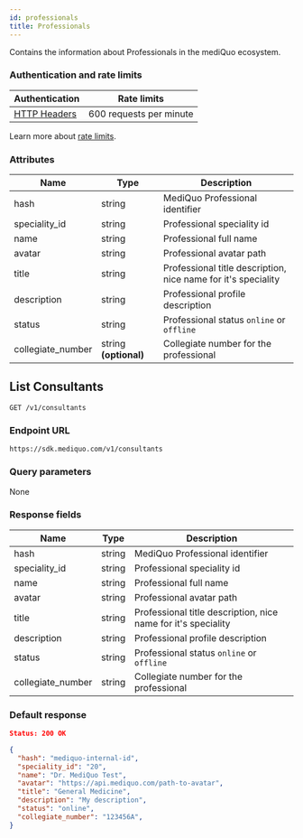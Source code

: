 ```yaml
---
id: professionals
title: Professionals
---
```


Contains the information about Professionals in the mediQuo ecosystem.

### Authentication and rate limits

| Authentication                                | Rate limits             |
| --------------------------------------------- | ----------------------- |
| [HTTP Headers](/docs/overview#authentication) | 600 requests per minute |

Learn more about [rate limits](/docs/overview#rate-limiting).

### Attributes

| Name       | Type                      | Description                                                     |
| ---------- | ------------------------- | --------------------------------------------------------------- |
| hash       | string                    | MediQuo Professional identifier                                           |
| speciality_id  | string      | Professional speciality id                         |
| name        | string      | Professional full name  |
| avatar     | string                   | Professional avatar path                      |
| title   | string      | Professional title description, nice name for it's speciality |
| description | string | Professional profile description |
| status | string      | Professional status `online` or `offline` |
| collegiate_number | string **(optional)**   | Collegiate number for the professional |

## List Consultants

```
GET /v1/consultants
```

### Endpoint URL

`https://sdk.mediquo.com/v1/consultants`

### Query parameters

None

### Response fields

| Name       | Type    | Description                                                   |
| ---------- | ------- | ------------------------------------------------------------- |
| hash       | string                    | MediQuo Professional identifier                                           |
| speciality_id  | string      | Professional speciality id                         |
| name        | string      | Professional full name  |
| avatar     | string                   | Professional avatar path                      |
| title   | string      | Professional title description, nice name for it's speciality |
| description | string | Professional profile description |
| status | string      | Professional status `online` or `offline` |
| collegiate_number | string    | Collegiate number for the professional |

### Default response

```json
Status: 200 OK
```

```json
{
  "hash": "mediquo-internal-id",
  "speciality_id": "20",
  "name": "Dr. MediQuo Test",
  "avatar": "https://api.mediquo.com/path-to-avatar",
  "title": "General Medicine",
  "description": "My description",
  "status": "online",
  "collegiate_number": "123456A",
}
```
